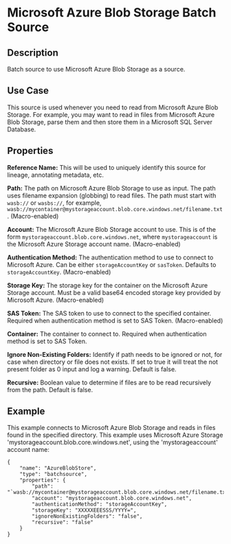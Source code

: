 # Microsoft Azure Blob Storage Batch Source

Description
-----------

Batch source to use Microsoft Azure Blob Storage as a source.

Use Case
--------

This source is used whenever you need to read from Microsoft Azure Blob Storage. For
example, you may want to read in files from Microsoft Azure Blob Storage, parse them and
then store them in a Microsoft SQL Server Database.

Properties
----------
**Reference Name:** This will be used to uniquely identify this source for lineage, annotating metadata, etc.

**Path:** The path on Microsoft Azure Blob Storage to use as input. The path uses filename expansion (globbing) to read
files. The path must start with `wasb://` or `wasbs://`, for example, `wasb://mycontainer@mystorageaccount.blob.core.windows.net/filename.txt`. (Macro-enabled)

**Account:** The Microsoft Azure Blob Storage account to use. This is of the form 
`mystorageaccount.blob.core.windows.net`, where `mystorageaccount` is the Microsoft 
Azure Storage account name. (Macro-enabled)

**Authentication Method:** The authentication method to use to connect to Microsoft Azure. Can be either 
`storageAccountKey` or `sasToken`. Defaults to `storageAccountKey`. (Macro-enabled)

**Storage Key:** The storage key for the container on the Microsoft Azure Storage account. 
Must be a valid base64 encoded storage key provided by Microsoft Azure. (Macro-enabled)

**SAS Token:** The SAS token to use to connect to the specified container. Required when authentication method is set 
to SAS Token. (Macro-enabled)

**Container:** The container to connect to. Required when authentication method is set to SAS Token.

**Ignore Non-Existing Folders:** Identify if path needs to be ignored or not, for case when directory or file does not
exists. If set to true it will treat the not present folder as 0 input and log a warning. Default is false.

**Recursive:** Boolean value to determine if files are to be read recursively from the path. Default is false.

Example
-------

This example connects to Microsoft Azure Blob Storage and reads in files found in the
specified directory. This example uses Microsoft Azure Storage 'mystorageaccount.blob.core.windows.net', using the
'mystorageaccount' account name:

    {
        "name": "AzureBlobStore",
        "type": "batchsource",
        "properties": {
            "path": "`wasb://mycontainer@mystorageaccount.blob.core.windows.net/filename.txt",
            "account": "mystorageaccount.blob.core.windows.net",
            "authenticationMethod": "storageAccountKey",
            "storageKey": "XXXXXEEESSS/YYYY=",
            "ignoreNonExistingFolders": "false",
            "recursive": "false"
        }
    }
